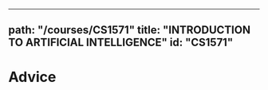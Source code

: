 
---
path: "/courses/CS1571"
title: "INTRODUCTION TO ARTIFICIAL INTELLIGENCE"
id: "CS1571"
---

# Advice
